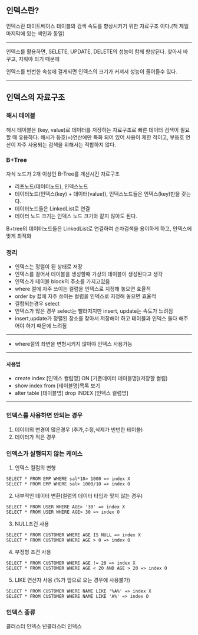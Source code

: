 ## 인덱스란?

인덱스란 데이트베이스 테이블의 검색 속도를 향상시키기 위한 자료구조 이다.(책 제일 마지막에 있는 색인과 동일)

---

인덱스를 활용하면, SELETE, UPDATE, DELETE의 성능이 함께 향상된다.
찾아서 바꾸고, 지워야 되기 때문에

인덱스를 빈번한 속성에 걸게되면 인덱스의 크기가 커져서 성능이 줄어들수 있다.

---

## 인덱스의 자료구조

### 해시 테이블

해시 테이블은 (key, value)로 데이터를 저장하는 자료구조로 빠른 데이터 검색이 필요할 때 유용하다.
해시가 등호(=)연산에만 특화 되어 있어 사용이 제한 적이고, 부등호 연산이 자주 사용되는 검색을 위해서는 적합하지 않다.

### B+Tree

자식 노드가 2개 이상인 B-Tree를 개선시킨 자료구조

- 리프노드(데이터노드), 인덱스노드
- 데이터노드(인덱스(key) + 데이터(value)), 인덱스노드들은 인덱스(key)만을 갖는다.
- 데이터노드들은 LinkedList로 연결
- 데이터 노드 크기는 인덱스 노드 크기와 같지 않아도 된다.

B+tree의 데이터노드들은 LinkedList로 연결하여 순차검색을 용이하게 하고, 인덱스에 맞게 최적화

### 정리

- 인덱스는 정렬이 된 상태로 저장
- 인덱스를 걸어서 테이블을 생성할때 가상의 테이블이 생성된다고 생각
- 인덱스가 테이블 block의 주소를 가지고있음
- where 절에 자주 쓰이는 컬럼을 인덱스로 지정해 놓으면 효율적
- order by 젏에 자주 쓰이는 컬럼을 인덱스로 지정해 놓으면 효율적
- 결합되는경우 select
- 인덱스가 많은 경우 select는 빨라지지만 insert, update는 속도가 느려짐
- insert,update가 정렬된 장소를 찾아서 저장해야 하고 테이블과 인덱스 둘다 해주어야 하기 때문에 느려짐

---

- where절의 좌변을 변형시키지 않아야 인덱스 사용가능

---

#### 사용법

- create index [인덱스 컬럼명] ON [기존데이터 테이블명](저장할 컬럼)
- show index from [테이블명]목록 보기
- alter table [테이블명] drop INDEX [인덱스 컬럼명]

---

### 인덱스를 사용하면 안되는 경우

1. 데이터의 변경이 많은경우 (추가,수정,삭제가 빈번한 테이블)
2. 데이터가 적은 경우

### 인덱스가 실행되지 않는 케이스

1. 인덱스 컬럼의 변형

```
SELECT * FROM EMP WHERE sal*10> 1000 => index X
SELECT * FROM EMP WHERE sal> 1000/10 => index O
```

2. 내부적인 데이터 변환(컬럼의 데이터 타입과 맞지 않는 경우)

```
SELECT * FROM USER WHERE AGE> '30' => index X
SELECT * FROM USER WHERE AGE> 30 => index O
```

3. NULL조건 사용

```
SELECT * FROM CUSTOMER WHERE AGE IS NULL => index X
SELECT * FROM CUSTOMER WHERE AGE > 0 => index O
```

4. 부정형 조건 사용

```
SELECT * FROM CUSTOMER WHERE AGE != 20 => index X
SELECT * FROM CUSTOMER WHERE AGE < 20 AND AGE > 20 => index O
```

5. LIKE 연산자 사용 (%가 앞으로 오는 경우에 사용불가)

```
SELECT * FROM CUSTOMER WHERE NAME LIKE '%A%' => index X
SELECT * FROM CUSTOMER WHERE NAME LIKE 'A%' => index O
```
### 인덱스 종류
클러스터 인덱스
넌클러스터 인덱스
